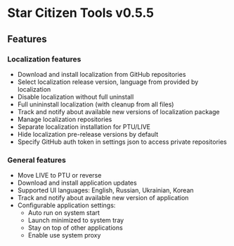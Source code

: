 # Star Citizen Tools v0.5.5


## Features

### Localization features

- Download and install localization from GitHub repositories
- Select localization release version, language from provided by localization
- Disable localization without full uninstall
- Full unininstall localization (with cleanup from all files)
- Track and notify about available new versions of localization package
- Manage localization repositories
- Separate localization installation for PTU/LIVE
- Hide localization pre-release versions by default
- Specify GitHub auth token in settings json to access private repositories

### General features

- Move LIVE to PTU or reverse
- Download and install application updates
- Supported UI languages: English, Russian, Ukrainian, Korean
- Track and notify about available new version of application
- Configurable application settings:
    - Auto run on system start
    - Launch minimized to system tray
    - Stay on top of other applications
    - Enable use system proxy
